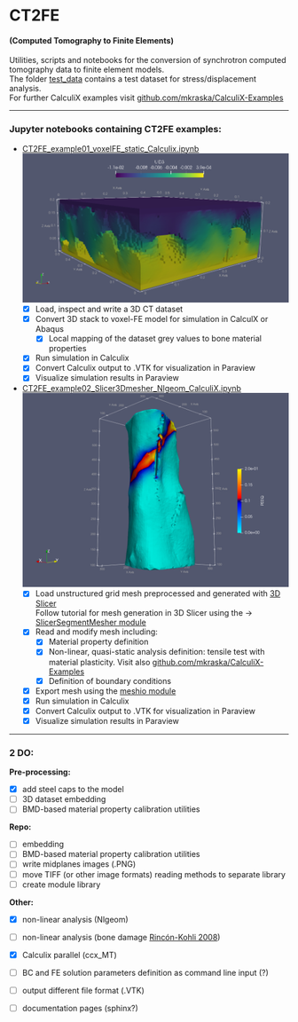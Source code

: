 # CT2FE
#### (Computed Tomography to Finite Elements)

Utilities, scripts and notebooks for the conversion of synchrotron computed tomography data to finite element models. <br />
The folder [test_data](test_data) contains a test dataset for stress/displacement analysis. <br />
For further CalculiX examples visit [github.com/mkraska/CalculiX-Examples](https://github.com/mkraska/CalculiX-Examples) <br />

___

### Jupyter notebooks containing CT2FE examples:
- [CT2FE_example01_voxelFE_static_Calculix.ipynb](CT2FE_example01_voxelFE_static_Calculix.ipynb)
![](test_data/example_01/masked_8bit_cap1.png)
    - [x] Load, inspect and write a 3D CT dataset
    - [x] Convert 3D stack to voxel-FE model for simulation in CalculX or Abaqus
        - [x] Local mapping of the dataset grey values to bone material properties
    - [x] Run simulation in Calculix
    - [x] Convert Calculix output to .VTK for visualization in Paraview
    - [x] Visualize simulation results in Paraview

- [CT2FE_example02_Slicer3Dmesher_Nlgeom_CalculiX.ipynb](CT2FE_example02_Slicer3Dmesher_Nlgeom_CalculiX.ipynb)
![](test_data/example_02/D_single_tens_Nlgeom.png)
    - [x] Load unstructured grid mesh preprocessed and generated with [3D Slicer](https://www.slicer.org/) <br />
    Follow tutorial for mesh generation in 3D Slicer using the -> [SlicerSegmentMesher module](https://github.com/lassoan/SlicerSegmentMesher#tutorial) 
    - [x] Read and modify mesh including:
        - [x] Material property definition
        - [x] Non-linear, quasi-static analysis definition: tensile test with material plasticity. Visit also [github.com/mkraska/CalculiX-Examples](https://github.com/mkraska/CalculiX-Examples/blob/master/Drahtbiegen/Zug/Zug.inp)
        - [x] Definition of boundary conditions
    - [x] Export mesh using the [meshio module](https://github.com/nschloe/meshio/blob/master/meshio/abaqus/_abaqus.py)
    - [x] Run simulation in Calculix
    - [x] Convert Calculix output to .VTK for visualization in Paraview
    - [x] Visualize simulation results in Paraview
___
### 2 DO:
**Pre-processing:**
- [x] add steel caps to the model
- [ ] 3D dataset embedding
- [ ] BMD-based material property calibration utilities

**Repo:**
- [ ] embedding
- [ ] BMD-based material property calibration utilities
- [ ] write midplanes images (.PNG)
- [ ] move TIFF (or other image formats) reading methods to separate library
- [ ] create module library

**Other:**
- [x] non-linear analysis (Nlgeom)
- [ ] non-linear analysis (bone damage [Rincón-Kohli 2008](10.1007/s10237-008-0128-z))
- [x] Calculix parallel (ccx_MT)
- [ ] BC and FE solution parameters definition as command line input (?)
- [ ] output different file format (.VTK)
- [ ] documentation pages (sphinx?)




